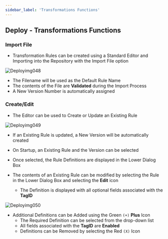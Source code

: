 ```yaml
---
sidebar_label: 'Transformations Functions'
---
```


## Deploy - Transformations Functions

### Import File

* Transformation Rules can be created using a Standard Editor and Importing into the Repository with the Import File option

![Deployimg048](../static/imgdeploy/Deployimg048.png)

* The Filename will be used as the Default Rule Name
* The contents of the File are **Validated** during the Import Process
* A New Version Number is automatically assigned

### Create/Edit

* The Editor can be used to Create or Update an Existing Rule

![Deployimg049](../static/imgdeploy/Deployimg049.png)

* If an Existing Rule is updated, a New Version will be automatically created
* On Startup, an Existing Rule and the Version can be selected
* Once selected, the Rule Definitions are displayed in the Lower Dialog Box

* The contents of an Existing Rule can be modified by selecting the Rule in the Lower Dialog Box and selecting the **Edit** icon
  * The Definition is displayed with all optional fields associated with the **TagID**

![Deployimg050](../static/imgdeploy/Deployimg050.png)

* Additional Definitions can be Added using the Green ```(+)``` **Plus** Icon
  * The Required Definition can be selected from the drop-down list
  * All fields associated with the **TagID** are **Enabled**
  * Definitions can be Removed by selecting the Red ```(X)``` Icon 
